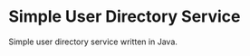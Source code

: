 Simple User Directory Service
=============================

Simple user directory service written in Java.
